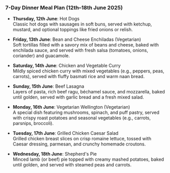 ### 7-Day Dinner Meal Plan (12th–18th June 2025)

- **Thursday, 12th June**: Hot Dogs  
  Classic hot dogs with sausages in soft buns, served with ketchup, mustard, and optional toppings like fried onions or relish.

- **Friday, 13th June**: Bean and Cheese Enchiladas (Vegetarian)  
  Soft tortillas filled with a savory mix of beans and cheese, baked with enchilada sauce, and served with fresh salsa (tomatoes, onions, coriander) and guacamole.

- **Saturday, 14th June**: Chicken and Vegetable Curry  
  Mildly spiced chicken curry with mixed vegetables (e.g., peppers, peas, carrots), served with fluffy basmati rice and warm naan bread.

- **Sunday, 15th June**: Beef Lasagna  
  Layers of pasta, rich beef ragu, béchamel sauce, and mozzarella, baked until golden, served with garlic bread and a fresh mixed salad.

- **Monday, 16th June**: Vegetarian Wellington (Vegetarian)  
  A special dish featuring mushrooms, spinach, and puff pastry, served with crispy roast potatoes and seasonal vegetables (e.g., carrots, parsnips, broccoli).

- **Tuesday, 17th June**: Grilled Chicken Caesar Salad  
  Grilled chicken breast slices on crisp romaine lettuce, tossed with Caesar dressing, parmesan, and crunchy homemade croutons.

- **Wednesday, 18th June**: Shepherd's Pie  
  Minced lamb (or beef) pie topped with creamy mashed potatoes, baked until golden, and served with steamed peas and carrots.
